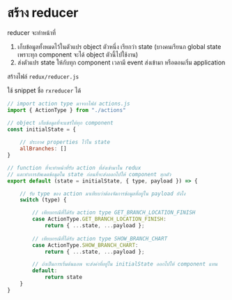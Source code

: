
# สร้าง reducer

reducer จะทำหน้าที่

1. เก็บข้อมูลทั้งหมดไว้ในตัวแปร object ตัวหนึ่ง เรียกว่า state (บางคนเรียนก global state เพราะทุก component จะได้ object ตัวนี้ไปใช้งาน)
2. ส่งตัวแปร state ให้กับทุก component เวลามี event ส่งเข้ามา หรือตอนเริ่ม application

สร้างไฟล์ `redux/reducer.js`

ใช้ snippet ชื่อ `rxreducer` ได้

```js
// import action type มาจากไฟล์ actions.js
import { ActionType } from "./actions"

// object เก็บข้อมูลที่จะแชร์ให้ทุก component
const initialState = {
    
    // ประกาศ properties ไว้ใน state
    allBranches: []
}

// function ที่จะทำหน้าที่รับ action ที่ส่งเข้ามาใน redux 
// และทำการอัพเดตข้อมูลใน state ก่อนที่จะส่งออกไปให้ component ทุกตัว
export default (state = initialState, { type, payload }) => {

    // รับ type ของ action มาเทียบว่าต้องจัดการข้อมูลที่อยู่ใน payload ยังไง
    switch (type) {

        // เทียบกรณีที่ได้รับ action type GET_BRANCH_LOCATION_FINISH
        case ActionType.GET_BRANCH_LOCATION_FINISH: 
            return { ...state, ...payload };
        
        // เทียบกรณีที่ได้รับ action type SHOW_BRANCH_CHART
        case ActionType.SHOW_BRANCH_CHART: 
            return { ...state, ...payload };

        // ถ้าเป็นการเริ่มต้นแอพ จะส่งค่าที่อยู่ใน initialState ออกไปให้ component แทน
        default:
            return state
    }
}

```